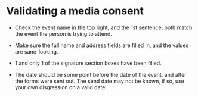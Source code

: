 # Validating a media consent

- Check the event name in the top right, and the 1st sentence, both match the event the person is trying to attend.

- Make sure the full name and address fields are filled in, and the values are sane-looking.

- 1 and only 1 of the signature section boxes have been filled.

- The date should be some point before the date of the event, and after the forms were sent out. The send date may not be known, if so, use your own disgression on a valid date.
